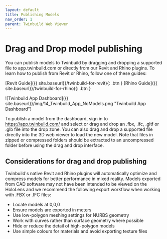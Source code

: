 ```yaml
---
layout: default
title: Publishing Models
nav_order: 1
parent: Twinbuild Web Viewer
---
```


# Drag and Drop model publishing

You can publish models to Twinbuild by dragging and dropping a supported file to app.twinbuild.com or directly from our Revit and Rhino plugins. To learn how to publish from Revit or Rhino, follow one of these guides:

[Revit Guide]({{ site.baseurl}}/twinbuild-for-revit){: .btn } [Rhino Guide]({{ site.baseurl}}/twinbuild-for-rhino){: .btn }

![Twinbuild App Dashboard]({{ site.baseurl}}/img/14_Twinbuild_App_NoModels.png "Twinbuild App Dashboard")

To publish a model from the dashboard, sign in to https://app.twinbuild.com/ and select or drag and drop an .fbx, .ifc, .gltf or .glb file into the drop zone. You can also drag and drop a supported file directly into the 3D web viewer to load the new model. Note that files in zipped or compressed folders should be extracted to an uncompressed folder before using the drag and drop interface.

## Considerations for drag and drop publishing

Twinbuild's native Revit and Rhino plugins will automatically optimize and compress models for better performance in mixed reality. Models exported from CAD software may not have been intended to be viewed on the HoloLens and we recommend the following export workflow when working with .FBX or .IFC files:

- Locate models at 0,0,0
- Ensure models are exported in meters
- Use low-polygon meshing settings for NURBS geometry
- Work with curves rather than surface geometry where possible
- Hide or reduce the detail of high-polygon models
- Use simple colours for materials and avoid exporting texture files
